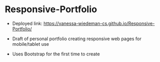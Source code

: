 # Responsive-Portfolio

- Deployed link: https://vanessa-wiedeman-cs.github.io/Responsive-Portfolio/
 
- Draft of personal portfolio creating responsive web pages for mobile/tablet use 

- Uses Bootstrap for the first time to create 
